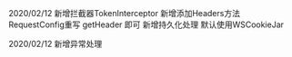 
2020/02/12
    新增拦截器TokenInterceptor
    新增添加Headers方法 RequestConfig重写 getHeader 即可
    新增持久化处理 默认使用WSCookieJar


2020/02/12
    新增异常处理